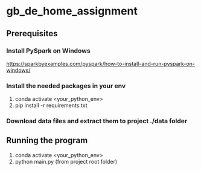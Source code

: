 # gb_de_home_assignment
## Prerequisites
### Install PySpark on Windows
https://sparkbyexamples.com/pyspark/how-to-install-and-run-pyspark-on-windows/
### Install the needed packages in your env
1. conda activate <your_python_env>
2. pip install -r requirements.txt
### Download data files and extract them to project ./data folder
## Running the program
1. conda activate <your_python_env>
2. python main.py (from project root folder)